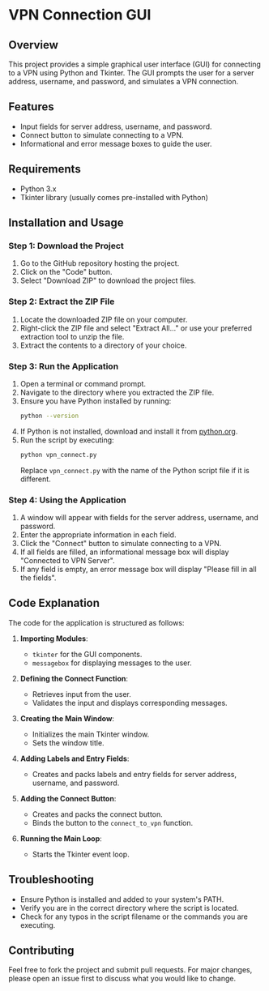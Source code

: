 # VPN Connection GUI

## Overview
This project provides a simple graphical user interface (GUI) for connecting to a VPN using Python and Tkinter. The GUI prompts the user for a server address, username, and password, and simulates a VPN connection.

## Features
- Input fields for server address, username, and password.
- Connect button to simulate connecting to a VPN.
- Informational and error message boxes to guide the user.

## Requirements
- Python 3.x
- Tkinter library (usually comes pre-installed with Python)

## Installation and Usage

### Step 1: Download the Project
1. Go to the GitHub repository hosting the project.
2. Click on the "Code" button.
3. Select "Download ZIP" to download the project files.

### Step 2: Extract the ZIP File
1. Locate the downloaded ZIP file on your computer.
2. Right-click the ZIP file and select "Extract All..." or use your preferred extraction tool to unzip the file.
3. Extract the contents to a directory of your choice.

### Step 3: Run the Application
1. Open a terminal or command prompt.
2. Navigate to the directory where you extracted the ZIP file.
3. Ensure you have Python installed by running:
    ```bash
    python --version
    ```
4. If Python is not installed, download and install it from [python.org](https://www.python.org/).
5. Run the script by executing:
    ```bash
    python vpn_connect.py
    ```
   Replace `vpn_connect.py` with the name of the Python script file if it is different.

### Step 4: Using the Application
1. A window will appear with fields for the server address, username, and password.
2. Enter the appropriate information in each field.
3. Click the "Connect" button to simulate connecting to a VPN.
4. If all fields are filled, an informational message box will display "Connected to VPN Server".
5. If any field is empty, an error message box will display "Please fill in all the fields".

## Code Explanation
The code for the application is structured as follows:

1. **Importing Modules**:
    - `tkinter` for the GUI components.
    - `messagebox` for displaying messages to the user.

2. **Defining the Connect Function**:
    - Retrieves input from the user.
    - Validates the input and displays corresponding messages.

3. **Creating the Main Window**:
    - Initializes the main Tkinter window.
    - Sets the window title.

4. **Adding Labels and Entry Fields**:
    - Creates and packs labels and entry fields for server address, username, and password.

5. **Adding the Connect Button**:
    - Creates and packs the connect button.
    - Binds the button to the `connect_to_vpn` function.

6. **Running the Main Loop**:
    - Starts the Tkinter event loop.

## Troubleshooting
- Ensure Python is installed and added to your system's PATH.
- Verify you are in the correct directory where the script is located.
- Check for any typos in the script filename or the commands you are executing.

## Contributing
Feel free to fork the project and submit pull requests. For major changes, please open an issue first to discuss what you would like to change.
